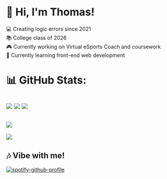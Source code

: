 # 🚀 Hi, I'm Thomas!
💻 Creating logic errors since 2021<br>📚 College class of 2026<br>🎮 Currently working on Virtual eSports Coach and coursework<br>🌱 Currently learning front-end web development
# 📊 GitHub Stats:
![](https://github-readme-stats.vercel.app/api?username=tsa7&theme=transparent&hide_border=false&include_all_commits=true&custom_title=tsa7%27s%20GitHub%20Stats&count_private=true)
![](https://github-readme-streak-stats.herokuapp.com/?user=tsa7&theme=transparent&hide_border=false)
![](https://github-readme-stats.vercel.app/api/top-langs/?username=tsa7&hide_border=false&include_all_commits=true&count_private=true&layout=compact&theme=transparent)
---
![](https://github-profile-trophy.vercel.app/?username=tsa7&theme=transparent&no-frame=false&no-bg=true&margin-w=4)
---
[![](https://visitcount.itsvg.in/api?id=tsa7&icon=0&color=1)](https://visitcount.itsvg.in)
## 🎶 Vibe with me!
[![spotify-github-profile](https://spotify-github-profile.vercel.app/api/view?uid=eg0o54vfgdcynpacy48818rpt&cover_image=true&theme=natemoo-re&show_offline=true&background_color=121212&interchange=true&bar_color=53b14f&bar_color_cover=true)](https://spotify-github-profile.vercel.app/api/view?uid=eg0o54vfgdcynpacy48818rpt&redirect=true)
